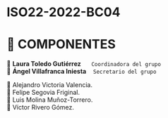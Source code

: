 # ISO22-2022-BC04

# 🧩 COMPONENTES 
🔸 **Laura Toledo Gutiérrez**  &nbsp;&nbsp;&nbsp;&nbsp;    `Coordinadora del grupo` <br>
🔸 **Ángel Villafranca Iniesta** &nbsp;&nbsp; `Secretario del grupo`

🔹 Alejandro Victoria Valencia. <br>
🔹 Felipe Segovia Friginal. <br>
🔹 Luis Molina Muñoz-Torrero. <br>
🔹 Víctor Rivero Gómez.